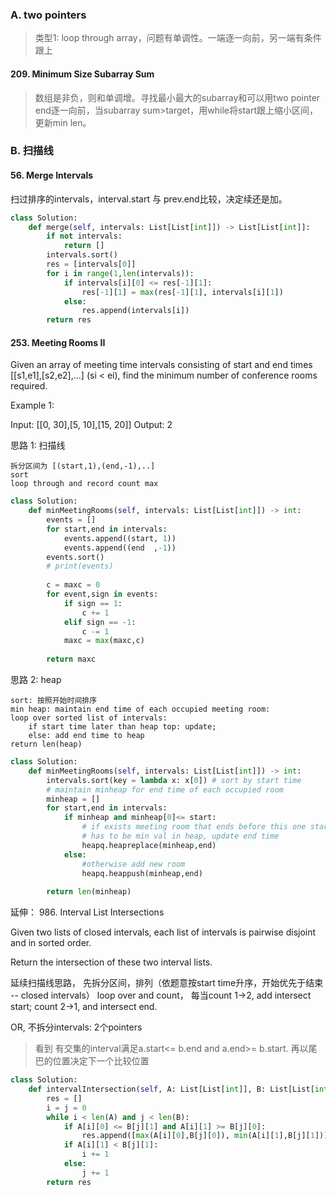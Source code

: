 ### A. two pointers
> 类型1: loop through array，问题有单调性。一端逐一向前，另一端有条件跟上
#### 209. Minimum Size Subarray Sum
> 数组是非负，则和单调增。寻找最小最大的subarray和可以用two pointer
> end逐一向前，当subarray sum>target，用while将start跟上缩小区间，更新min len。

### B. 扫描线
#### 56. Merge Intervals
扫过排序的intervals，interval.start 与 prev.end比较，决定续还是加。
```python 
class Solution:
    def merge(self, intervals: List[List[int]]) -> List[List[int]]:
        if not intervals:
            return []
        intervals.sort()
        res = [intervals[0]]
        for i in range(1,len(intervals)):
            if intervals[i][0] <= res[-1][1]:
                res[-1][1] = max(res[-1][1], intervals[i][1])
            else:
                res.append(intervals[i])
        return res
```
#### 253. Meeting Rooms II
Given an array of meeting time intervals consisting of start and end times [[s1,e1],[s2,e2],...] (si < ei), find the minimum number of conference rooms required.

Example 1:

Input: [[0, 30],[5, 10],[15, 20]]
Output: 2

思路 1: 扫描线
```
拆分区间为 [(start,1),(end,-1),..]
sort
loop through and record count max
```
```python
class Solution:
    def minMeetingRooms(self, intervals: List[List[int]]) -> int:
        events = []
        for start,end in intervals:
            events.append((start, 1))
            events.append((end  ,-1))
        events.sort()
        # print(events)
        
        c = maxc = 0
        for event,sign in events:
            if sign == 1:
                c += 1
            elif sign == -1:
                c -= 1
            maxc = max(maxc,c)
            
        return maxc
```

思路 2: heap
```
sort: 按照开始时间排序
min heap: maintain end time of each occupied meeting room:
loop over sorted list of intervals:
    if start time later than heap top: update;
    else: add end time to heap
return len(heap)
```

```python 
class Solution:
    def minMeetingRooms(self, intervals: List[List[int]]) -> int:
        intervals.sort(key = lambda x: x[0]) # sort by start time
        # maintain minheap for end time of each occupied room
        minheap = []
        for start,end in intervals:
            if minheap and minheap[0]<= start:
                # if exists meeting room that ends before this one starts, 
                # has to be min val in heap, update end time
                heapq.heapreplace(minheap,end)
            else:
                #otherwise add new room
                heapq.heappush(minheap,end)
                
        return len(minheap)
```

延伸： 986. Interval List Intersections

Given two lists of closed intervals, each list of intervals is pairwise disjoint and in sorted order.

Return the intersection of these two interval lists.

延续扫描线思路， 先拆分区间，排列（依题意按start time升序，开始优先于结束 -- closed intervals）
loop over and count， 每当count 1->2, add intersect start; count 2->1, and intersect end.

OR, 不拆分intervals: 2个pointers
> 看到 有交集的interval满足a.start<= b.end and a.end>= b.start. 再以尾巴的位置决定下一个比较位置
```python
class Solution:
    def intervalIntersection(self, A: List[List[int]], B: List[List[int]]) -> List[List[int]]:
        res = []
        i = j = 0
        while i < len(A) and j < len(B):
            if A[i][0] <= B[j][1] and A[i][1] >= B[j][0]:
                res.append([max(A[i][0],B[j][0]), min(A[i][1],B[j][1])])
            if A[i][1] < B[j][1]:
                i += 1
            else:
                j += 1
        return res
```
